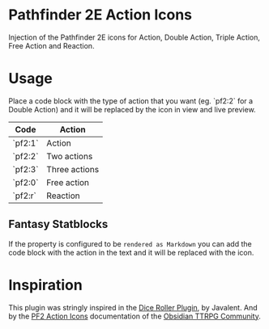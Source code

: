 # Pathfinder 2E Action Icons

Injection of the Pathfinder 2E icons for Action, Double Action, Triple Action, Free Action and Reaction.

# Usage

Place a code block with the type of action that you want (eg. \`pf2:2\` for a Double Action) and it will be replaced by the icon in view and live preview.

| Code    | Action        |
| ------- | ------------- |
| \`pf2:1\` | Action        |
| \`pf2:2\` | Two actions   |
| \`pf2:3\` | Three actions |
| \`pf2:0\` | Free action   |
| \`pf2:r\` | Reaction      |

## Fantasy Statblocks

If the property is configured to be `rendered as Markdown` you can add the code block with the action in the text and it will be replaced with the icon.

# Inspiration

This plugin was stringly inspired in the [Dice Roller Plugin](https://github.com/javalent/dice-roller), by Javalent. And by the [PF2 Action Icons](https://github.com/Obsidian-TTRPG-Community/ObsidianTTRPGShare/tree/main/Pathfinder/2E/action-icons) documentation of the [Obsidian TTRPG Community](https://github.com/Obsidian-TTRPG-Community).
